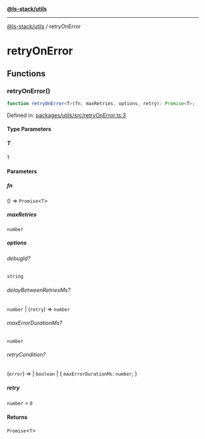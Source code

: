 [**@ls-stack/utils**](README.md)

---

[@ls-stack/utils](modules.md) / retryOnError

# retryOnError

## Functions

### retryOnError()

```ts
function retryOnError<T>(fn, maxRetries, options, retry): Promise<T>;
```

Defined in: [packages/utils/src/retryOnError.ts:3](https://github.com/lucasols/utils/blob/main/packages/utils/src/retryOnError.ts#L3)

#### Type Parameters

##### T

`T`

#### Parameters

##### fn

() => `Promise`\<`T`\>

##### maxRetries

`number`

##### options

###### debugId?

`string`

###### delayBetweenRetriesMs?

`number` \| (`retry`) => `number`

###### maxErrorDurationMs?

`number`

###### retryCondition?

(`error`) =>
\| `boolean`
\| \{
`maxErrorDurationMs`: `number`;
\}

##### retry

`number` = `0`

#### Returns

`Promise`\<`T`\>
